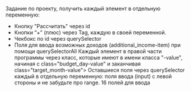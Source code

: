 Задание по проекту, получить каждый элемент в отдельную переменную:
+ Кнопку "Рассчитать" через id
+ Кнопки “+” (плюс) через Tag, каждую в своей переменной.
+ Чекбокс по id через querySelector
+ Поля для ввода возможных доходов (additional_income-item) при помощи querySelectorAll
Каждый элемент в правой части программы через класс, которые имеют в имени класса "-value", начиная с class="budget_day-value" и заканчивая class="target_month-value">
Оставшиеся поля через querySelector каждый в отдельную переменную:
поля ввода (input) с левой стороны и не забудьте про range.
16 полей для ввода
